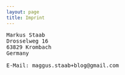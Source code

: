 ```yaml
---
layout: page
title: Imprint
---
```


<pre>
Markus Staab
Drosselweg 16
63829 Krombach
Germany

E-Mail: maggus.staab+blog@gmail.com
</pre>
